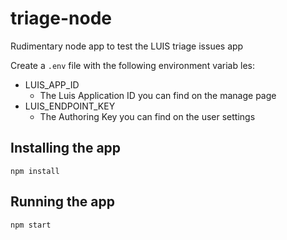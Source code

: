 # triage-node

Rudimentary node app to test the LUIS triage issues app

Create a `.env` file with the following environment variab les:

- LUIS_APP_ID
  - The Luis Application ID you can find on the manage page
- LUIS_ENDPOINT_KEY
  - The Authoring Key you can find on the user settings

## Installing the app

```
npm install
```

## Running the app

```
npm start
```
